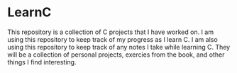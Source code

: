 # LearnC

This repository is a collection of C projects that I have worked on. I am using this repository to keep track of my progress as I learn C. I am also using this repository to keep track of any notes I take while learning C. They will be a collection of personal projects, exercies from the book, and other things I find interesting.
